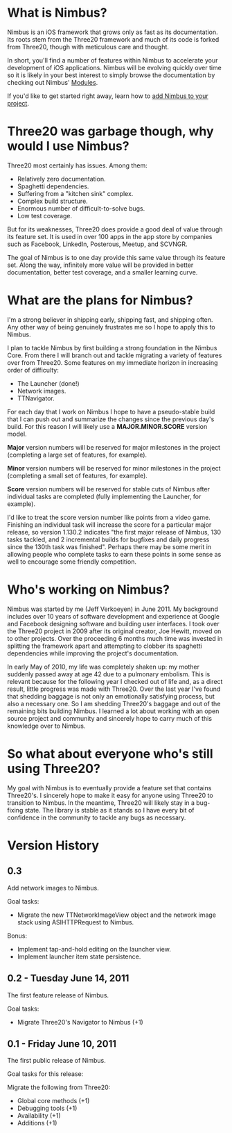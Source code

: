 <h1>What is Nimbus?</h1>

Nimbus is an iOS framework that grows only as fast as its documentation. Its roots stem
from the Three20 framework and much of its code is forked from Three20, though with meticulous
care and thought.

In short, you'll find a number of features within Nimbus to accelerate your development of
iOS applications. Nimbus will be evolving quickly over time so it is likely in your best
interest to simply browse the documentation by checking out Nimbus'
<a href="modules.html">Modules</a>.

If you'd like to get started right away, learn how to <a href="group___setup.html">add
Nimbus to your project</a>.


<h1>Three20 was garbage though, why would I use Nimbus?</h1>

Three20 most certainly has issues. Among them:

- Relatively zero documentation.
- Spaghetti dependencies.
- Suffering from a "kitchen sink" complex.
- Complex build structure.
- Enormous number of difficult-to-solve bugs.
- Low test coverage.

But for its weaknesses, Three20 does provide a good deal of value through its feature set. It is
used in over 100 apps in the app store by companies such as Facebook, LinkedIn, Posterous,
Meetup, and SCVNGR.

The goal of Nimbus is to one day provide this same value through its feature set. Along the way,
infinitely more value will be provided in better documentation, better test coverage, and
a smaller learning curve.


<h1>What are the plans for Nimbus?</h1>

I'm a strong believer in shipping early, shipping fast, and shipping often. Any other way of
being genuinely frustrates me so I hope to apply this to Nimbus.

I plan to tackle Nimbus by first building a strong foundation in the Nimbus Core. From there
I will branch out and tackle migrating a variety of features over from Three20. Some features
on my immediate horizon in increasing order of difficulty:

- The Launcher (done!)
- Network images.
- TTNavigator.

For each day that I work on Nimbus I hope to have a pseudo-stable build that I can push out
and summarize the changes since the previous day's build. For this reason I will likely use
a <b>MAJOR.MINOR.SCORE</b> version model.

<b>Major</b> version numbers will be reserved for major milestones in the project (completing a
large set of features, for example).

<b>Minor</b> version numbers will be reserved for minor milestones in the project (completing a
small set of features, for example).

<b>Score</b> version numbers will be reserved for stable cuts of Nimbus after individual tasks
are completed (fully implementing the Launcher, for example).

I'd like to treat the score version number like points from a video game. Finishing an
individual task will increase the score for a particular major release, so version 1.130.2
indicates "the first major release of Nimbus, 130 tasks tackled, and 2 incremental builds
for bugfixes and daily progress since the 130th task was finished". Perhaps there may be some
merit in allowing people who complete tasks to earn these points in some sense as well to
encourage some friendly competition.

<h1>Who's working on Nimbus?</h1>

Nimbus was started by me (Jeff Verkoeyen) in June 2011. My background includes over 10 years
of software development and experience at Google and Facebook designing software and
building user interfaces. I took over the Three20 project in 2009 after its original creator,
Joe Hewitt, moved on to other projects. Over the proceeding 6 months much time was invested in
splitting the framework apart and attempting to clobber its spaghetti dependencies while
improving the project's documentation.

In early May of 2010, my life was completely shaken up: my mother suddenly passed
away at age 42 due to a pulmonary embolism. This is relevant because for the following year
I checked out of life and, as a direct result, little progress was made with Three20. Over the
last year I've found that shedding baggage is not only an emotionally satisfying process, but
also a necessary one. So I am shedding Three20's baggage and out of the remaining bits building
Nimbus. I learned a lot about working with an open source project and community and sincerely
hope to carry much of this knowledge over to Nimbus.


<h1>So what about everyone who's still using Three20?</h1>

My goal with Nimbus is to eventually provide a feature set that contains Three20's. I
sincerely hope to make it easy for anyone using Three20 to transition to Nimbus. In the
meantime, Three20 will likely stay in a bug-fixing state. The library is stable as it stands
so I have every bit of confidence in the community to tackle any bugs as necessary.

<h1>Version History</h1>

<h2>0.3</h2>

Add network images to Nimbus.

Goal tasks:

- Migrate the new TTNetworkImageView object and the network image stack using ASIHTTPRequest
  to Nimbus.

Bonus:
- Implement tap-and-hold editing on the launcher view.
- Implement launcher item state persistence.

<h2>0.2 - Tuesday June 14, 2011</h2>

The first feature release of Nimbus.

Goal tasks:

- Migrate Three20's Navigator to Nimbus (+1)

<h2>0.1 - Friday June 10, 2011</h2>

The first public release of Nimbus.

Goal tasks for this release:

Migrate the following from Three20:

- Global core methods (+1)
- Debugging tools (+1)
- Availability (+1)
- Additions (+1)